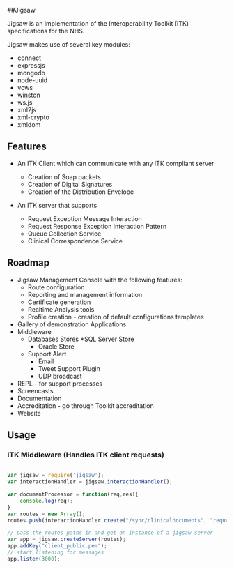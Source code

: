 ##Jigsaw

Jigsaw is an implementation of the Interoperability Toolkit (ITK) specifications for the NHS.

Jigsaw makes use of several key modules:

* connect
* expressjs
* mongodb
* node-uuid
* vows
* winston
* ws.js
* xml2js
* xml-crypto
* xmldom


## Features

* An ITK Client which can communicate with any ITK compliant server
    * Creation of Soap packets
    * Creation of Digital Signatures
    * Creation of the Distribution Envelope

* An ITK server that supports
    * Request Exception Message Interaction
    * Request Response Exception Interaction Pattern
    * Queue Collection Service
    * Clinical Correspondence Service

## Roadmap

* Jigsaw Management Console with the following features:
    * Route configuration
    * Reporting and management information
    * Certificate generation
    * Realtime Analysis tools
    * Profile creation - creation of default configurations templates
* Gallery of demonstration Applications
* Middleware
    * Databases Stores
        *SQL Server Store
        * Oracle Store
    * Support Alert
        * Email
        * Tweet Support Plugin
        * UDP broadcast
* REPL - for support processes
* Screencasts
* Documentation
* Accreditation - go through Toolkit accreditation
* Website

## Usage

### ITK Middleware (Handles ITK client requests)
`````javascript

var jigsaw = require('jigsaw');
var interactionHandler = jigsaw.interactionHandler();

var documentProcessor = function(req,res){
	console.log(req);
}
var routes = new Array();
routes.push(interactionHandler.create("/sync/clinicaldocuments", "requestException", [], documentProcessor));

// pass the routes paths in and get an instance of a jigsaw server
var app = jigsaw.createServer(routes);
app.addKey("client_public.pem");
// start listening for messages
app.listen(3000);

